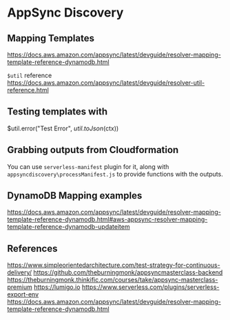 # AppSync Discovery

## Mapping Templates
https://docs.aws.amazon.com/appsync/latest/devguide/resolver-mapping-template-reference-dynamodb.html

`$util` reference
https://docs.aws.amazon.com/appsync/latest/devguide/resolver-util-reference.html

## Testing templates with 
$util.error("Test Error", $util.toJson($ctx))

## Grabbing outputs from Cloudformation
You can use `serverless-manifest` plugin for it, along with `appsyncdiscovery\processManifest.js` to provide functions with the outputs.

## DynamoDB Mapping examples
https://docs.aws.amazon.com/appsync/latest/devguide/resolver-mapping-template-reference-dynamodb.html#aws-appsync-resolver-mapping-template-reference-dynamodb-updateitem

## References
https://www.simpleorientedarchitecture.com/test-strategy-for-continuous-delivery/
https://github.com/theburningmonk/appsyncmasterclass-backend
https://theburningmonk.thinkific.com/courses/take/appsync-masterclass-premium
https://lumigo.io
https://www.serverless.com/plugins/serverless-export-env
https://docs.aws.amazon.com/appsync/latest/devguide/resolver-mapping-template-reference-dynamodb.html